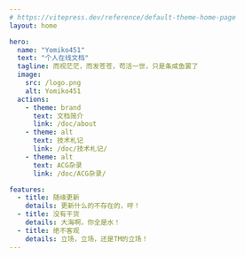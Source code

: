 ```yaml
---
# https://vitepress.dev/reference/default-theme-home-page
layout: home

hero:
  name: "Yomiko451"
  text: "个人在线文档"
  tagline: 而视茫茫，而发苍苍，苟活一世，只是条咸鱼罢了
  image:
    src: /logo.png
    alt: Yomiko451
  actions:
    - theme: brand
      text: 文档简介
      link: /doc/about
    - theme: alt
      text: 技术札记
      link: /doc/技术札记/
    - theme: alt
      text: ACG杂录
      link: /doc/ACG杂录/

features:
  - title: 随缘更新
    details: 更新什么的不存在的，哼！
  - title: 没有干货
    details: 大海啊，你全是水！
  - title: 绝不客观
    details: 立场，立场，还是TM的立场！
---
```


